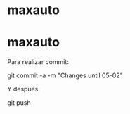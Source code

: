 # maxauto
# maxauto

Para realizar commit:

git commit -a -m "Changes until 05-02"

Y despues:

git push
